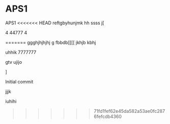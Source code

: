 # APS1
 APS1
<<<<<<< HEAD
reftgbyhunjmk
hh
ssss
j[

4
44777
4

=======
ggghjhjhjhj g fbbdb[[[[
jkhjb
kbhj

uhhik
7777777


gtv
ujijo

]




Initial commit





jjjk



iuhihi

>>>>>>> 71fd1fef62e45da582a53ae0fc2876fefcdb4360
